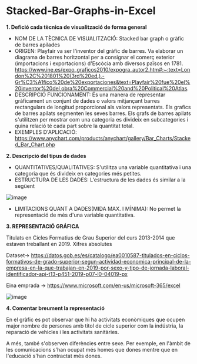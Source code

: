 # Stacked-Bar-Graphs-in-Excel

**1.	Defició cada tècnica de visualització de forma general**

- NOM DE LA TÈCNICA DE VISUALITZACIÓ: Stacked bar graph o gràfic de barres apilades
- ORIGEN: Playfair va ser l'inventor del gràfic de barres. Va elaborar un diagrama de barres horitzontal per a consignar el comerç exterior (importacions i exportacions) d'Escòcia amb diversos països en 1781. https://www.ine.es/expo_graficos2010/expogra_autor2.htm#:~:text=London%2C%201801%20(3rd%20ed.),-Gr%C3%A1fico%20de%20exportaciones&text=Playfair%20fue%20el%20inventor%20del,obra%20Commercial%20and%20Political%20Atlas.
- DESCRIPCIÓ FUNCIONAMENT: És una manera de representar gràficament un conjunt de dades o valors mitjançant barres rectangulars de longitud proporcional als valors representats. Els grafics de barres apilats segmenten les seves barres. Els grafs de barres apilats s'utilitzen per mostrar com una categoria es divideix en subcategories i quina relació té cada part sobre la quantitat total. 
- EXEMPLES D'APLICACIÓ: https://www.anychart.com/products/anychart/gallery/Bar_Charts/Stacked_Bar_Chart.php

**2.	Descripció del tipus de dades**

- QUANTITATIVES/QUALITATIVES: S'utilitza una variable quantitativa i una categoria que és divideix en categories més petites.
- ESTRUCTURA DE LES DADES: L'estructura de les dades és similar a la següent

![image](https://user-images.githubusercontent.com/104026026/164266690-e5155c67-701a-4eb8-8301-e6aa59b67e26.png)
- LIMITACIONS QUANT A DADES(MIDA MAX. I MÍNIMA): No permet la representació de més d'una variable quantitativa.

**3.	REPRESENTACIÓ GRÁFICA**

Titulats en Cicles Formatius de Grau Superior del curs 2013-2014 que estaven treballant en 2019. Xifres absolutes

Dataset-> https://datos.gob.es/es/catalogo/ea0010587-titulados-en-ciclos-formativos-de-grado-superior-segun-actividad-economica-principal-de-la-empresa-en-la-que-trabajan-en-2019-por-sexo-y-tipo-de-jornada-laboral-identificador-api-t13-p451-2019-p07-l0-04019-px

Eina emprada -> https://www.microsoft.com/en-us/microsoft-365/excel

![image](https://user-images.githubusercontent.com/104026026/164290472-b8ed65b5-e2a1-4668-b290-5f4be4b32e20.png)


**4.	Comentar breument la representació**

En el gràfic es pot observar que hi ha activitats econòmiques que ocupen major nombre de persones amb títol de cicle superior com la indústria, la reparació de vehicles i les activitats sanitàries.

A més, també s'observen diferències entre sexe. Per exemple, en l'àmbit de les comunicacions s'han ocupat més homes que dones mentre que en l'educació s'han contractat més dones.

